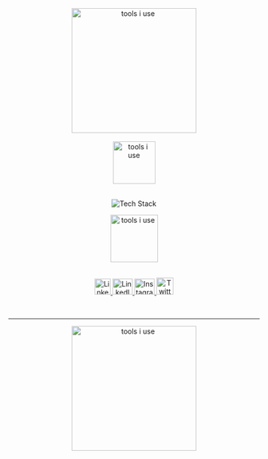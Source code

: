 <div align="center"> 
  <img align="center" width="250" alt="tools i use" src="https://ik.imagekit.io/ankiiisharma/hithere.png?updatedAt=1727723647040" />
</div> <br>

<div align="center"> 
  <img align="center" width="85" alt="tools i use" src="https://ik.imagekit.io/ankiiisharma/tiu.png?updatedAt=1727723197586" />
</div> <br>

<p align="center">
  <img src="https://skillicons.dev/icons?i=javascript,typescript,cpp,mysql,nodejs,git,github,react,nextjs,tailwind,docker,cloudflare,firebase,express,mongo,postgres,postman,githubactions,ps,pr,figma&perline=7" alt="Tech Stack" />
</p>

<div align="center"> 
  <img align="center" width="95" alt="tools i use" src="https://ik.imagekit.io/ankiiisharma/git.png?updatedAt=1727723647038" />
</div> <br>

<p align="center">
  <a href="https://ankiiisharma.web.app/" target="_blank" rel="noreferrer">
    <img src="https://media1.tenor.com/m/-N6XorNCgW0AAAAC/good-morning.gif" width="32" height="32" alt="LinkedIn" />
  </a>
  <a href="https://www.linkedin.com/in/ankiiisharma/" target="_blank" rel="noreferrer">
    <img src="https://upload.wikimedia.org/wikipedia/commons/8/81/LinkedIn_icon.svg" width="40" height="32" alt="LinkedIn" />
  </a>
  <a href="http://www.instagram.com/heyankiii" target="_blank" rel="noreferrer">
    <img src="https://upload.wikimedia.org/wikipedia/commons/9/95/Instagram_logo_2022.svg" width="40" height="32" alt="Instagram" />
  </a>
  <a href="https://twitter.com/heyankiii" target="_blank" rel="noreferrer">
    <img src="https://is1-ssl.mzstatic.com/image/thumb/Purple116/v4/1c/1a/0d/1c1a0d1f-3fa5-4644-49ac-034e84d267a0/ProductionAppIcon-1x_U007emarketing-0-7-0-0-0-85-220.png/460x0w.webp" width="34" alt="Twitter" />
  </a>
</p>

<br>
<hr />
<div align="center"> 
  <img align="center" width="250" alt="tools i use" src="https://ik.imagekit.io/ankiiisharma/thanksforci.png?updatedAt=1727723646972" />
</div> <br>
